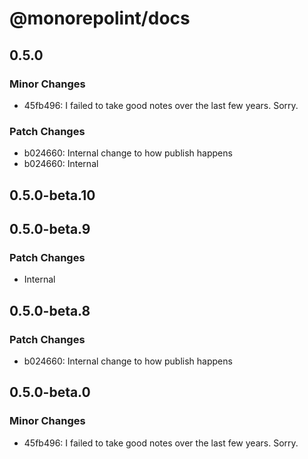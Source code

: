 # @monorepolint/docs

## 0.5.0

### Minor Changes

- 45fb496: I failed to take good notes over the last few years. Sorry.

### Patch Changes

- b024660: Internal change to how publish happens
- b024660: Internal

## 0.5.0-beta.10

## 0.5.0-beta.9

### Patch Changes

- Internal

## 0.5.0-beta.8

### Patch Changes

- b024660: Internal change to how publish happens

## 0.5.0-beta.0

### Minor Changes

- 45fb496: I failed to take good notes over the last few years. Sorry.

